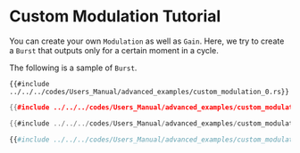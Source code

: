 # Custom Modulation Tutorial

You can create your own `Modulation` as well as `Gain`.
Here, we try to create a `Burst` that outputs only for a certain moment in a cycle.

The following is a sample of `Burst`.

```rust,edition2021
{{#include ../../../codes/Users_Manual/advanced_examples/custom_modulation_0.rs}}
```

```cpp
{{#include ../../../codes/Users_Manual/advanced_examples/custom_modulation_0.cpp}}
```

```cs
{{#include ../../../codes/Users_Manual/advanced_examples/custom_modulation_0.cs}}
```

```python
{{#include ../../../codes/Users_Manual/advanced_examples/custom_modulation_0.py}}
```
